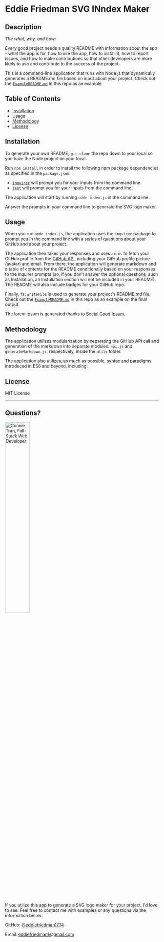 # Eddie Friedman SVG INndex Maker

## Description 
  
*The what, why, and how:* 
  
Every good project needs a quality README with information about the app - what the app is for, how to use the app, how to install it, how to report issues, and how to make contributions so that other developers are more likely to use and contribute to the success of the project. 

This is a command-line application that runs with Node.js that dynamically generates a README.md file based on input about your project. Check out the [`ExampleREADME.md`](https://github.com/connietran-dev/readme-generator/blob/master/ExampleREADME.md) in this repo as an example. 


## Table of Contents
* [Installation](#installation)
* [Usage](#usage)
* [Methodology](#methodology)
* [License](#license)
  

## Installation

To generate your own README, `git clone` the repo down to your local so you have the Node project on your local.

Run `npm install` in order to install the following npm package dependencies as specified in the `package.json`:

  * [`inquirer`](https://www.npmjs.com/package/inquirer) will prompt you for your inputs from the command line.
  * [`jest`](https://www.npmjs.com/package/jest) will prompt you for your inputs from the command line.

The application will start by running `node index.js` in the command line.

Answer the prompts in your command line to generate the SVG logo maker.




## Usage 


When you run `node index.js`, the application uses the `inquirer` package to prompt you in the command line with a series of questions about your GitHub and about your project.

The application then takes your responses and uses `axios` to fetch your GitHub profile from the [GitHub API](https://developer.github.com/v3/), including your GitHub profile picture (avatar) and email.
From there, the application will generate markdown and a table of contents for the README conditionally based on your responses to the Inquirer prompts (so, if you don't answer the optional questions, such as Installation, an Installation section will not be included in your README). The README will also include badges for your GitHub repo.

Finally, `fs.writeFile` is used to generate your project's README.md file. Check out the [`ExampleREADME.md`](https://github.com/connietran-dev/readme-generator/blob/master/ExampleREADME.md) in this repo as an example on the final output. 

The lorem ipsum is generated thanks to [Social Good Ipsum](http://socialgoodipsum.com/#/).


## Methodology

The application utilizes modularization by separating the GitHub API call and generation of the markdown into separate modules: `api.js` and `generateMarkdown.js`, respectively, inside the `utils` folder.

The application also utilizes, as much as possible, syntax and paradigms introduced in ES6 and beyond, including:




## License

MIT License

---

## Questions?

<img src="https://avatars.githubusercontent.com/u/126469345?v=4" alt="Connie Tran, Full-Stack Web Developer" width="40%" />


If you utilize this app to generate a SVG logo maker for your project, I'd love to see. Feel free to contact me with examples or any questions via the information below:

GitHub: [@eddiefriedman1774](https://github.com/eddiefriedman1774)

Email: eddiefriedman1@gmail.com